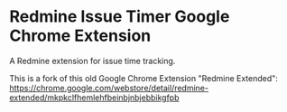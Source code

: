Redmine Issue Timer Google Chrome Extension
===========================================

A Redmine extension for issue time tracking.

This is a fork of this old Google Chrome Extension "Redmine Extended": https://chrome.google.com/webstore/detail/redmine-extended/mkpkclfhemlehfbeinbjnbjebbikgfpb
